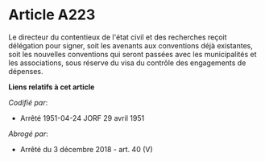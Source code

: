 # Article A223

Le directeur du contentieux de l'état civil et des recherches reçoit délégation pour signer, soit les avenants aux
conventions déjà existantes, soit les nouvelles conventions qui seront passées avec les municipalités et les associations,
sous réserve du visa du contrôle des engagements de dépenses.

**Liens relatifs à cet article**

_Codifié par_:

  - Arrêté 1951-04-24 JORF 29 avril 1951

_Abrogé par_:

  - Arrêté du 3 décembre 2018 - art. 40 (V)

